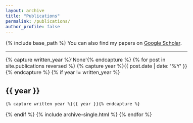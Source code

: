 ```yaml
---
layout: archive
title: "Publications"
permalink: /publications/
author_profile: false
---
```


<!-- {% if author.googlescholar %} -->
  
<!-- {% endif %} -->
<style type="text/css">
  body{
  font-size: 12pt;
}
</style>

{% include base_path %}
You can also find my papers on <a href="https://scholar.google.com/citations?user=8zqmyMMAAAAJ&hl=en&authuser=1">Google Scholar</a>.

-----------

{% capture written_year %}'None'{% endcapture %}
{% for post in site.publications reversed %}
  {% capture year %}{{ post.date | date: '%Y' }}{% endcapture %}
  {% if year != written_year %}
## {{ year }}
    {% capture written_year %}{{ year }}{% endcapture %}
  {% endif %}
  {% include archive-single.html %}
{% endfor %}



